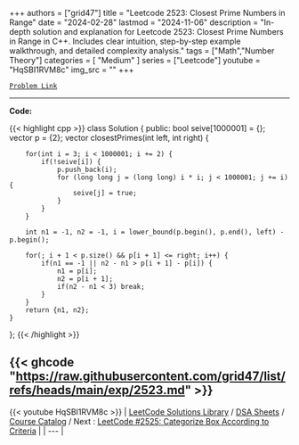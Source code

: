 
+++
authors = ["grid47"]
title = "Leetcode 2523: Closest Prime Numbers in Range"
date = "2024-02-28"
lastmod = "2024-11-06"
description = "In-depth solution and explanation for Leetcode 2523: Closest Prime Numbers in Range in C++. Includes clear intuition, step-by-step example walkthrough, and detailed complexity analysis."
tags = ["Math","Number Theory"]
categories = [
    "Medium"
]
series = ["Leetcode"]
youtube = "HqSBI1RVM8c"
img_src = ""
+++



[`Problem Link`](https://leetcode.com/problems/closest-prime-numbers-in-range/description/)

---
**Code:**

{{< highlight cpp >}}
class Solution {
public:
    bool seive[1000001] = {};
    vector<int> p = {2};
    vector<int> closestPrimes(int left, int right) {
        
        for(int i = 3; i < 1000001; i += 2) {
            if(!seive[i]) {
                p.push_back(i);
                for (long long j = (long long) i * i; j < 1000001; j += i) {
                    seive[j] = true;
                }
            }
        }
        
        int n1 = -1, n2 = -1, i = lower_bound(p.begin(), p.end(), left) - p.begin();
        
        for(; i + 1 < p.size() && p[i + 1] <= right; i++) {
            if(n1 == -1 || n2 - n1 > p[i + 1] - p[i]) {
                n1 = p[i];
                n2 = p[i + 1];
                if(n2 - n1 < 3) break;
            }
        }
        return {n1, n2};
    }
};
{{< /highlight >}}

{{< ghcode "https://raw.githubusercontent.com/grid47/list/refs/heads/main/exp/2523.md" >}}
---
{{< youtube HqSBI1RVM8c >}}
| [LeetCode Solutions Library](https://grid47.xyz/leetcode/) / [DSA Sheets](https://grid47.xyz/sheets/) / [Course Catalog](https://grid47.xyz/courses/) / Next : [LeetCode #2525: Categorize Box According to Criteria](https://grid47.xyz/leetcode/solution-2525-categorize-box-according-to-criteria/) |
| --- |
